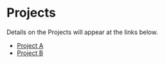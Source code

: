Projects
================

Details on the Projects will appear at the links below.

- [Project A](https://github.com/THOMASELOVE/431-2020/blob/master/projects/projectA/projectA.md)
- [Project B](https://github.com/THOMASELOVE/431-2020/blob/master/projects/projectB/projectB.md)

